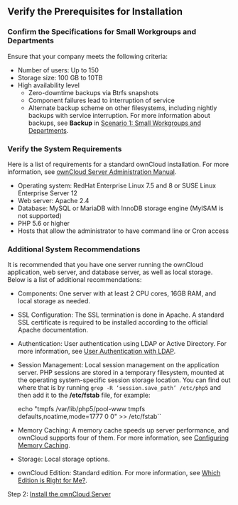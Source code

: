 ## Verify the Prerequisites for Installation

### Confirm the Specifications for Small Workgroups and Departments 
Ensure that your company meets the following criteria: 
* Number of users: Up to 150
* Storage size: 100 GB to 10TB
* High availability level
   * Zero-downtime backups via Btrfs snapshots 
   * Component failures lead to interruption of service 
   * Alternate backup scheme on other filesystems, including nightly backups with service interruption. For more information about backups, see **Backup** in [Scenario 1: Small Workgroups and Departments](https://doc.owncloud.org/server/10.2/admin_manual/installation/deployment_recommendations.html).

### Verify the System Requirements
Here is a list of requirements for a standard ownCloud installation. For more information, see [ownCloud Server Administration Manual](https://doc.owncloud.org/server/10.2/admin_manual/). 
* Operating system: RedHat Enterprise Linux 7.5 and 8 or SUSE Linux Enterprise Server 12
* Web server: Apache 2.4
* Database: MySQL or MariaDB with InnoDB storage engine (MyISAM is not supported)
* PHP 5.6 or higher
* Hosts that allow the administrator to have command line or Cron access

### Additional System Recommendations
It is recommended that you have one server running the ownCloud application, web server, and database server, as well as local storage. Below is a list of additional recommendations:
* Components: One server with at least 2 CPU cores, 16GB RAM, and local storage as needed.
* SSL Configuration:  The SSL termination is done in Apache. A standard SSL certificate is required to be installed according to the official Apache documentation.
* Authentication: User authentication using LDAP or Active Directory. For more information, see [User Authentication with LDAP](https://doc.owncloud.org/server/10.2/admin_manual/configuration/user/user_auth_ldap.html).
* Session Management: Local session management on the application server. PHP sessions are stored in a temporary filesystem, mounted at the operating system-specific session storage location.
You can find out where that is by running `grep -R ‘session.save_path’ /etc/php5` and then add it to the **/etc/fstab** file, for example:

    echo "tmpfs /var/lib/php5/pool-www tmpfs defaults,noatime,mode=1777 0 0" >> /etc/fstab``
* Memory Caching: A memory cache speeds up server performance, and ownCloud supports four of them. For more information, see [Configuring Memory Caching](https://doc.owncloud.org/server/10.2/admin_manual/configuration/server/caching_configuration.html).
* Storage: Local storage options.
* ownCloud Edition: Standard edition. For more information, see [Which Edition is Right for Me?](https://owncloud.com/standard-or-enterprise/). 

Step 2: [Install the ownCloud Server](./install.html)
